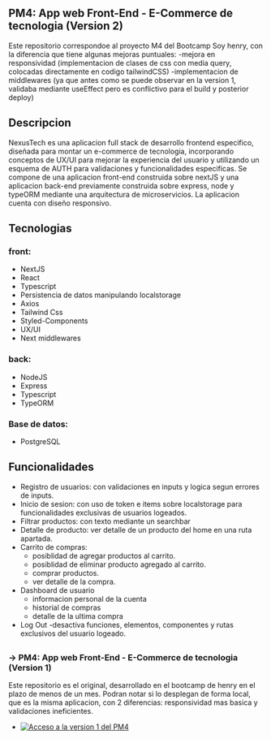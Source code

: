 ## PM4: App web Front-End - E-Commerce de tecnologia (Version 2)

Este repositorio correspondoe al proyecto M4 del Bootcamp Soy henry, con la diferencia que tiene algunas mejoras puntuales: 
-mejora en responsividad (implementacion de  clases de css con media query, colocadas directamente en codigo tailwindCSS)
-implementacion de middlewares (ya que antes como se puede observar en la version 1, validaba mediante useEffect pero es conflictivo para el build y posterior deploy)

## Descripcion

NexusTech es una aplicacion full stack de desarrollo frontend especifico, diseñada para montar un e-commerce de tecnologia, incorporando conceptos de UX/UI para mejorar la experiencia del usuario y utilizando un esquema de AUTH para validaciones y funcionalidades especificas.
 Se compone de una aplicacion front-end construida sobre nextJS y una aplicacion back-end previamente construida sobre express, node y typeORM mediante una arquitectura de microservicios.
La aplicacion cuenta con diseño responsivo.

## Tecnologias
### front:
- NextJS
- React
- Typescript
- Persistencia de datos manipulando localstorage
- Axios
- Tailwind Css
- Styled-Components
- UX/UI
- Next middlewares

### back:
- NodeJS
- Express 
- Typescript
- TypeORM

### Base de datos:
-  PostgreSQL

## Funcionalidades

- Registro de usuarios: con validaciones en inputs y logica segun errores de inputs.
- Inicio de sesion: con uso de token e items sobre localstorage para funcionalidades exclusivas de usuarios logeados.
- Filtrar productos: con texto mediante un searchbar
- Detalle de producto: ver detalle de un producto del home en una ruta apartada.
- Carrito de compras:
    - posiblidad de agregar productos al carrito.
    - posiblidad de eliminar producto agregado al carrito.
    - comprar productos.
    - ver detalle de la compra.
- Dashboard de usuario
    - informacion personal de la cuenta
    - historial de compras
    - detalle de la ultima compra
- Log Out
    -desactiva funciones, elementos, componentes y rutas exclusivos del usuario logeado.
##

### -> PM4: App web Front-End - E-Commerce de tecnologia (Version 1)

Este repositorio es el original, desarrollado en el bootcamp de henry en el plazo de menos de un mes. Podran notar si lo desplegan de forma local, que es la misma aplicacion, con 2 diferencias: responsividad mas basica y validaciones ineficientes.

- [![Acceso a la version 1 del PM4](https://img.shields.io/badge/Acceder%20al%20Proyecto%204-blue)](./PM4-JuanPaBL2)
